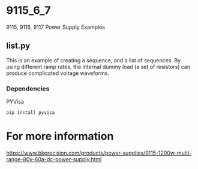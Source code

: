 # 9115_6_7
9115, 9116, 9117 Power Supply Examples

## list.py
This is an example of creating a sequence, and a list of sequences. By using different ramp rates, the internal dummy load (a set of resistors) can produce complicated voltage waveforms.
### Dependencies
PYVisa 
```
pip install pyvisa
```
# For more information
https://www.bkprecision.com/products/power-supplies/9115-1200w-multi-range-80v-60a-dc-power-supply.html
